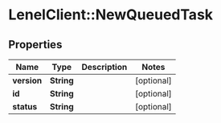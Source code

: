 # LenelClient::NewQueuedTask

## Properties
Name | Type | Description | Notes
------------ | ------------- | ------------- | -------------
**version** | **String** |  | [optional] 
**id** | **String** |  | [optional] 
**status** | **String** |  | [optional] 


